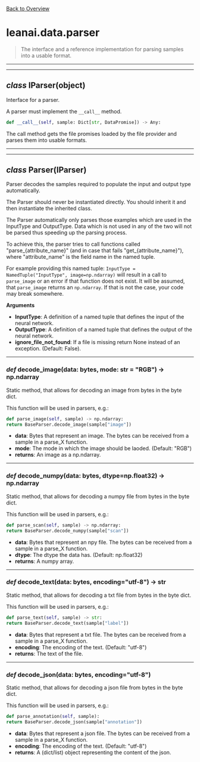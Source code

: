[Back to Overview](../../README.md)



# leanai.data.parser

> The interface and a reference implementation for parsing samples into a usable format.


---
---
## *class* **IParser**(object)

Interface for a parser.

A parser must implement the `__call__` method.
```python
def __call__(self, sample: Dict[str, DataPromise]) -> Any:
````
The call method gets the file promises loaded by the file provider and parses them into usable formats.


---
---
## *class* **Parser**(I**Parser**)

Parser decodes the samples required to populate the input and output type automatically.

The Parser should never be instantiated directly.
You should inherit it and then instantiate the inherited class.

The Parser automatically only parses those examples which are used in the InputType and OutputType.
Data which is not used in any of the two will not be parsed thus speeding up the parsing process.

To achieve this, the parser tries to call functions called "parse_{attribute_name}" (and in case that fails "get_{attribute_name}"),
where "attribute_name" is the field name in the named tuple.

For example providing this named tuple:
`InputType = NamedTuple("InputType", image=np.ndarray)`
will result in a call to `parse_image` or an error if that function does not exist.
It will be assumed, that `parse_image` returns an `np.ndarray`.
If that is not the case, your code may break somewhere.

**Arguments**
* **InputType**: A definition of a named tuple that defines the input of the neural network.
* **OutputType**: A definition of a named tuple that defines the output of the neural network.
* **ignore_file_not_found**: If a file is missing return None instead of an exception.  (Default: False).


---
### *def* **decode_image**(data: bytes, mode: str = "RGB") -> np.ndarray

Static method, that allows for decoding an image from bytes in the byte dict.

This function will be used in parsers, e.g.:
```python
def parse_image(self, sample) -> np.ndarray:
return BaseParser.decode_image(sample["image"])
```

* **data**: Bytes that represent an image. The bytes can be received from a sample in a parse_X function.
* **mode**: The mode in which the image should be laoded. (Default: "RGB")
* **returns**: An image as a np.ndarray.


---
### *def* **decode_numpy**(data: bytes, dtype=np.float32) -> np.ndarray

Static method, that allows for decoding a numpy file from bytes in the byte dict.

This function will be used in parsers, e.g.:
```python
def parse_scan(self, sample) -> np.ndarray:
return BaseParser.decode_numpy(sample["scan"])
```

* **data**: Bytes that represent an npy file. The bytes can be received from a sample in a parse_X function.
* **dtype**: The dtype the data has. (Default: np.float32)
* **returns**: A numpy array.


---
### *def* **decode_text**(data: bytes, encoding="utf-8") -> str

Static method, that allows for decoding a txt file from bytes in the byte dict.

This function will be used in parsers, e.g.:
```python
def parse_text(self, sample) -> str:
return BaseParser.decode_text(sample["label"])
```

* **data**: Bytes that represent a txt file. The bytes can be received from a sample in a parse_X function.
* **encoding**: The encoding of the text. (Default: "utf-8")
* **returns**: The text of the file.


---
### *def* **decode_json**(data: bytes, encoding="utf-8")

Static method, that allows for decoding a json file from bytes in the byte dict.

This function will be used in parsers, e.g.:
```python
def parse_annotation(self, sample):
return BaseParser.decode_json(sample["annotation"])
```

* **data**: Bytes that represent a json file. The bytes can be received from a sample in a parse_X function.
* **encoding**: The encoding of the text. (Default: "utf-8")
* **returns**: A (dict/list) object representing the content of the json.


